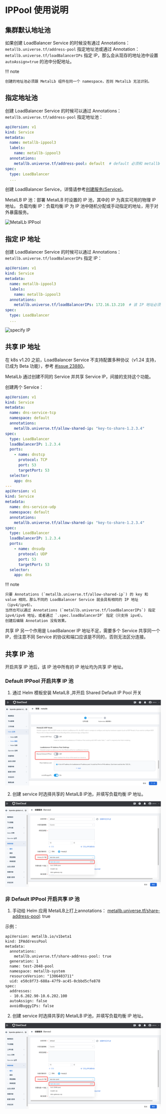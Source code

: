 # IPPool 使用说明

## 集群默认地址池

如果创建 LoadBalancer Service 的时候没有通过 Annotations：`metallb.universe.tf/address-pool` 指定地址池或通过 Annotation：`metallb.universe.tf/loadBalancerIPs` 指定 IP，那么会从现存的地址池中设置 `autoAssign=true` 的池中分配地址。

!!! note

    创建的地址池必须跟 MetalLb 组件在同一个 namespace，否则 MetalLb 无法识别。

## 指定地址池

创建 LoadBalancer Service 的时候可以通过 Annotations：`metallb.universe.tf/address-pool` 指定地址池：

```yaml
apiVersion: v1
kind: Service
metadata:
  name: metallb-ippool3
  labels:
    name: metallb-ippool3
  annotations:
    metallb.universe.tf/address-pool: default  # default 必须和 metallb 组件在同一个 namespace 下
spec:
  type: LoadBalancer
  ...
```

创建 LoadBalancer Service，详情请参考[创建服务(Service)](../../../kpanda/user-guide/network/create-services.md)。

MetalLB IP 池：部署 MetalLB 时设置的 IP 池，其中的 IP 为真实可用的物理 IP 地址。
负载均衡 IP：负载均衡 IP 为 IP 池中随机分配或手动指定的地址，用于对外暴露服务。

![MetalLb IPPool](https://docs.daocloud.io/daocloud-docs-images/docs/zh/docs/network/images/metallb-use1.png)

## 指定 IP 地址

创建 LoadBalancer Service 的时候可以通过 Annotations：`metallb.universe.tf/loadBalancerIPs` 指定 IP：

```yaml
apiVersion: v1
kind: Service
metadata:
  name: metallb-ippool3
  labels:
    name: metallb-ippool3
  annotations:
    metallb.universe.tf/loadBalancerIPs: 172.16.13.210  # 该 IP 地址必须存在于现存的地址池中
spec:
  type: LoadBalancer
  ...
```

![specify IP](https://docs.daocloud.io/daocloud-docs-images/docs/zh/docs/network/images/metallb-use2.png)

## 共享 IP 地址

在 k8s v1.20 之前，LoadBalancer Service 不支持配置多种协议（v1.24 支持，已成为 Beta 功能），参考 [#issue 23880](https://github.com/kubernetes/kubernetes/issues/23880)。

MetalLb 通过创建不同的 Service 并共享 Service IP，间接的支持这个功能。

创建两个 Service：

```yaml
apiVersion: v1
kind: Service
metadata:
  name: dns-service-tcp
  namespace: default
  annotations:
    metallb.universe.tf/allow-shared-ip: "key-to-share-1.2.3.4"
spec:
  type: LoadBalancer
  loadBalancerIP: 1.2.3.4
  ports:
    - name: dnstcp
      protocol: TCP
      port: 53
      targetPort: 53
  selector:
    app: dns
---
apiVersion: v1
kind: Service
metadata:
  name: dns-service-udp
  namespace: default
  annotations:
    metallb.universe.tf/allow-shared-ip: "key-to-share-1.2.3.4"
spec:
  type: LoadBalancer
  loadBalancerIP: 1.2.3.4
  ports:
    - name: dnsudp
      protocol: UDP
      port: 53
      targetPort: 53
  selector:
    app: dns
```

!!! note

    只要 Annotations (`metallb.universe.tf/allow-shared-ip`) 的 key 和 value 相同，那么不同的 LoadBalancer Service 就会具有相同的 IP 地址（ipv4/ipv6）。
    当然也可以通过 Annotations (`metallb.universe.tf/loadBalancerIPs`) 指定 ipv4/ipv6 地址，或者通过 `.spec.loadBalancerIP` 指定（只支持 ipv4）。
    创建后编辑 Annotation 没有效果。

共享 IP 另一个作用是 LoadBalancer IP 地址不足，需要多个 Service 共享同一个 IP，但注意不同 Service 的协议和端口应该是不同的，否则无法区分连接。


## 共享 IP 池

开启共享  IP 池后，该 IP 池中所有的 IP 地址均为共享 IP 地址。

### Default IPPool 开启共享 IP 池

1. 通过 Helm 模板安装 MetalLB ,并开启 Shared Default IP Pool 开关

![开启sharedippool](/docs/zh/docs/network/images/sharepool.png)

2. 创建 service 时选择共享的 MetalLB IP池，并填写负载均衡 IP 地址。

![创建service](/docs/zh/docs/network/images/service-sharepool.png)

### 非 Default IPPool 开启共享 IP 池

1. 手动给 Helm 应用 MetalLB上打上annotations： [metallb.universe.tf/share-address-pool](http://metallb.universe.tf/share-address-pool): true

示例：

```
apiVersion: metallb.io/v1beta1  
kind: IPAddressPool  
metadata:  
  annotations:  
    metallb.universe.tf/share-address-pool: true  
  generation: 1  
  name: test-2048-pool  
  namespace: metallb-system  
  resourceVersion: "1306403711"  
  uid: e50c8f73-688a-47f9-ac45-0cbbd5cfe878  
spec:  
  addresses:  
  - 10.6.202.90-10.6.202.100  
  autoAssign: false  
  avoidBuggyIPs: false
```
2. 创建 service 时选择共享的 MetalLB IP池，并填写负载均衡 IP 地址。

![创建service](/docs/zh/docs/network/images/service-sharepool.png)
